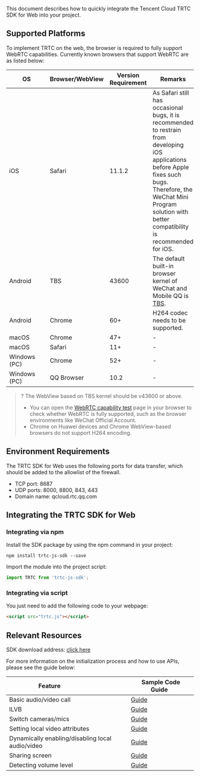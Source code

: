 This document describes how to quickly integrate the Tencent Cloud TRTC SDK for Web into your project.

## Supported Platforms

To implement TRTC on the web, the browser is required to fully support WebRTC capabilities. Currently known browsers that support WebRTC are as listed below:

| OS | Browser/WebView | Version Requirement | Remarks |
| ------------ | -------------- | -------- | ------------------------------------ |
| iOS | Safari | 11.1.2 | As Safari still has occasional bugs, it is recommended to restrain from developing iOS applications before Apple fixes such bugs. <br >Therefore, the WeChat Mini Program solution with better compatibility is recommended for iOS.  |
| Android | TBS | 43600 | The default built-in browser kernel of WeChat and Mobile QQ is [TBS](http://x5.tencent.com/). |
| Android | Chrome | 60+ | H264 codec needs to be supported. |
| macOS          | Chrome         | 47+      | - |
| macOS          | Safari         | 11+      | - |
| Windows (PC)  | Chrome         | 52+      | - |
| Windows (PC)  | QQ Browser      | 10.2     | - |

>? The WebView based on TBS kernel should be v43600 or above.
>- You can open the [WebRTC capability test](https://web.sdk.qcloud.com/trtc/webrtc/demo/detect/index.html) page in your browser to check whether WebRTC is fully supported, such as the browser environments like WeChat Official Account.
>- Chrome on Huawei devices and Chrome WebView-based browsers do not support H264 encoding.


## Environment Requirements
The TRTC SDK for Web uses the following ports for data transfer, which should be added to the allowlist of the firewall.
- TCP port: 8687
- UDP ports: 8000, 8800, 843, 443
- Domain name: qcloud.rtc.qq.com

## Integrating the TRTC SDK for Web

### Integrating via npm

Install the SDK package by using the npm command in your project:

```
npm install trtc-js-sdk --save
```

Import the module into the project script:

```javascript
import TRTC from 'trtc-js-sdk';
```

### Integrating via script

You just need to add the following code to your webpage:

```html
<script src="trtc.js"></script>
```

## Relevant Resources

SDK download address: [click here](http://trtc-1252463788.cosgz.myqcloud.com/web/sdk/trtc.js)

For more information on the initialization process and how to use APIs, please see the guide below:

| Feature                       | Sample Code Guide   |
| -------------------------- | --------------------------- |
| Basic audio/video call  | [Guide](https://web.sdk.qcloud.com/trtc/webrtc/doc/en/tutorial-11-basic-video-call.html)               |
| ILVB | [Guide](https://web.sdk.qcloud.com/trtc/webrtc/doc/en/tutorial-12-basic-live-video.html)                           |
| Switch cameras/mics | [Guide](https://web.sdk.qcloud.com/trtc/webrtc/doc/en/tutorial-13-basic-switch-camera-mic.html)      |
| Setting local video attributes  | [Guide](https://web.sdk.qcloud.com/trtc/webrtc/doc/en/tutorial-14-basic-set-video-profile.html)      |
| Dynamically enabling/disabling local audio/video | [Guide](https://web.sdk.qcloud.com/trtc/webrtc/doc/en/tutorial-15-basic-dynamic-add-video.html) |
| Sharing screen | [Guide](https://web.sdk.qcloud.com/trtc/webrtc/doc/en/tutorial-16-basic-screencast.html)   |
| Detecting volume level | [Guide](https://web.sdk.qcloud.com/trtc/webrtc/doc/en/tutorial-17-basic-detect-volume.html) |
